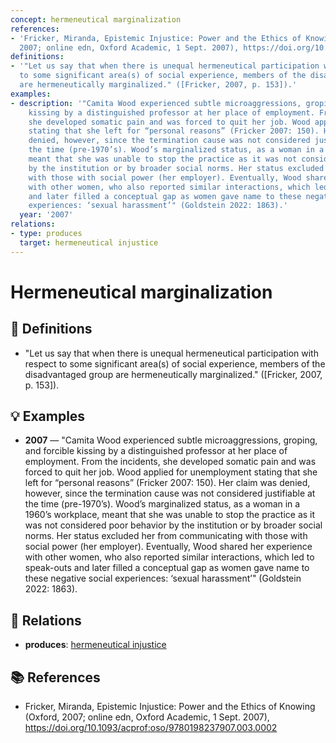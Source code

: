 ```yaml
---
concept: hermeneutical marginalization
references:
- 'Fricker, Miranda, Epistemic Injustice: Power and the Ethics of Knowing (Oxford,
  2007; online edn, Oxford Academic, 1 Sept. 2007), https://doi.org/10.1093/acprof:oso/9780198237907.003.0002'
definitions:
- '"Let us say that when there is unequal hermeneutical participation with respect
  to some significant area(s) of social experience, members of the disadvantaged group
  are hermeneutically marginalized." ([Fricker, 2007, p. 153]).'
examples:
- description: '"Camita Wood experienced subtle microaggressions, groping, and forcible
    kissing by a distinguished professor at her place of employment. From the incidents,
    she developed somatic pain and was forced to quit her job. Wood applied for unemployment
    stating that she left for “personal reasons” (Fricker 2007: 150). Her claim was
    denied, however, since the termination cause was not considered justifiable at
    the time (pre-1970’s). Wood’s marginalized status, as a woman in a 1960’s workplace,
    meant that she was unable to stop the practice as it was not considered poor behavior
    by the institution or by broader social norms. Her status excluded her from communicating
    with those with social power (her employer). Eventually, Wood shared her experience
    with other women, who also reported similar interactions, which led to speak-outs
    and later filled a conceptual gap as women gave name to these negative social
    experiences: ‘sexual harassment’" (Goldstein 2022: 1863).'
  year: '2007'
relations:
- type: produces
  target: hermeneutical injustice
---
```


# Hermeneutical marginalization

## 📖 Definitions

- "Let us say that when there is unequal hermeneutical participation with respect to some significant area(s) of social experience, members of the disadvantaged group are hermeneutically marginalized." ([Fricker, 2007, p. 153]).

## 💡 Examples

- **2007** — "Camita Wood experienced subtle microaggressions, groping, and forcible kissing by a distinguished professor at her place of employment. From the incidents, she developed somatic pain and was forced to quit her job. Wood applied for unemployment stating that she left for “personal reasons” (Fricker 2007: 150). Her claim was denied, however, since the termination cause was not considered justifiable at the time (pre-1970’s). Wood’s marginalized status, as a woman in a 1960’s workplace, meant that she was unable to stop the practice as it was not considered poor behavior by the institution or by broader social norms. Her status excluded her from communicating with those with social power (her employer). Eventually, Wood shared her experience with other women, who also reported similar interactions, which led to speak-outs and later filled a conceptual gap as women gave name to these negative social experiences: ‘sexual harassment’" (Goldstein 2022: 1863).

## 🔗 Relations

- **produces**: [hermeneutical injustice](./hermeneutical-injustice.md)

## 📚 References

- Fricker, Miranda, Epistemic Injustice: Power and the Ethics of Knowing (Oxford, 2007; online edn, Oxford Academic, 1 Sept. 2007), https://doi.org/10.1093/acprof:oso/9780198237907.003.0002
